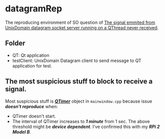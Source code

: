 # datagramRep
The reproducing environment of SO question of [The signal emmited from UnixDomain datagram socket server running on a QThread never received](https://stackoverflow.com/questions/78607353/the-signal-emmited-from-unixdomain-datagram-socket-server-running-on-a-qthread-n).

## Folder
- QT: Qt application
- testClient: UnixDomain Datagram client to send message to QT application for test.

## The most suspicious stuff to block to receive a signal.
Most suspicious stuff is ***[QTimer](https://github.com/UedaTakeyuki/datagramRep/blob/main/QT/reproduce/mainwindow.cpp#L11)*** object in ```mainwindow.cpp``` because issue ***doesn't reproduce*** when:

- QTimer doesn't start.
- The interval of QTimer increases to ***1 minute*** from 1 sec.
  The above threshold might be ***device dependent***. I've confirmed this with my ***RPi 2 Model B***.
